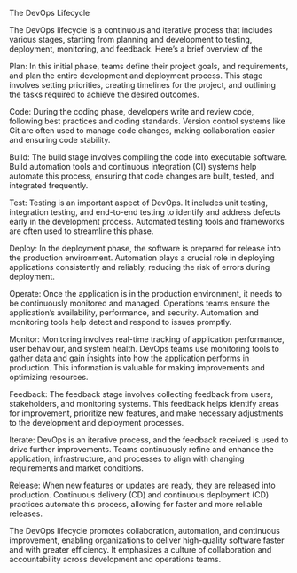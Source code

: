 The DevOps Lifecycle

The DevOps lifecycle is a continuous and iterative process that includes various stages, starting from planning and development to testing, deployment, monitoring, and feedback. Here’s a brief overview of the

Plan: In this initial phase, teams define their project goals, and requirements, and plan the entire development and deployment process. This stage involves setting priorities, creating timelines for the project, and outlining the tasks required to achieve the desired outcomes.

Code: During the coding phase, developers write and review code, following best practices and coding standards. Version control systems like Git are often used to manage code changes, making collaboration easier and ensuring code stability.

Build: The build stage involves compiling the code into executable software. Build automation tools and continuous integration (CI) systems help automate this process, ensuring that code changes are built, tested, and integrated frequently.

Test: Testing is an important aspect of DevOps. It includes unit testing, integration testing, and end-to-end testing to identify and address defects early in the development process. Automated testing tools and frameworks are often used to streamline this phase.

Deploy: In the deployment phase, the software is prepared for release into the production environment. Automation plays a crucial role in deploying applications consistently and reliably, reducing the risk of errors during deployment.

Operate: Once the application is in the production environment, it needs to be continuously monitored and managed. Operations teams ensure the application’s availability, performance, and security. Automation and monitoring tools help detect and respond to issues promptly.

Monitor: Monitoring involves real-time tracking of application performance, user behaviour, and system health. DevOps teams use monitoring tools to gather data and gain insights into how the application performs in production. This information is valuable for making improvements and optimizing resources.

Feedback: The feedback stage involves collecting feedback from users, stakeholders, and monitoring systems. This feedback helps identify areas for improvement, prioritize new features, and make necessary adjustments to the development and deployment processes.

Iterate: DevOps is an iterative process, and the feedback received is used to drive further improvements. Teams continuously refine and enhance the application, infrastructure, and processes to align with changing requirements and market conditions.

Release: When new features or updates are ready, they are released into production. Continuous delivery (CD) and continuous deployment (CD) practices automate this process, allowing for faster and more reliable releases.

The DevOps lifecycle promotes collaboration, automation, and continuous improvement, enabling organizations to deliver high-quality software faster and with greater efficiency. It emphasizes a culture of collaboration and accountability across development and operations teams.